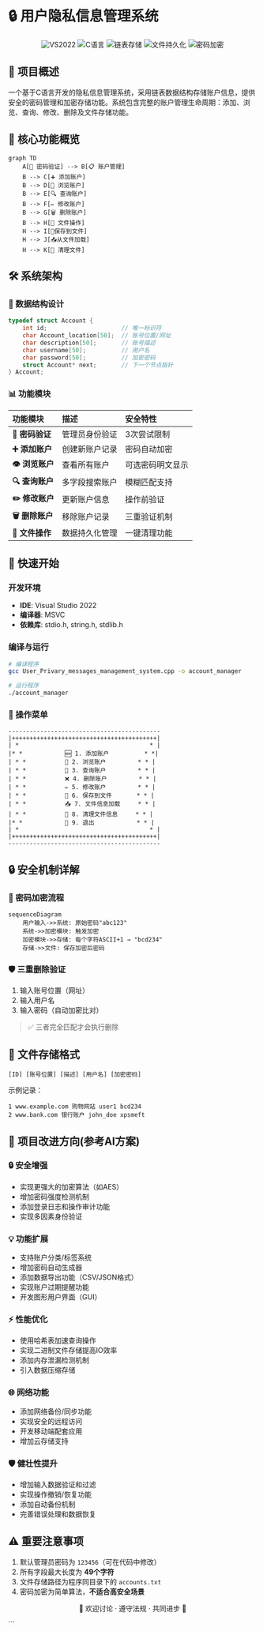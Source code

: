 # 🔒 用户隐私信息管理系统 

<p align="center">
  <img src="https://img.shields.io/badge/IDE-Visual_Studio_2022-5C2D91?logo=visualstudio" alt="VS2022">
  <img src="https://img.shields.io/badge/C语言-高效系统-blue?logo=c" alt="C语言">
  <img src="https://img.shields.io/badge/链表存储-数据管理-success" alt="链表存储">
  <img src="https://img.shields.io/badge/文件持久化-安全存储-orange" alt="文件持久化">
  <img src="https://img.shields.io/badge/密码加密-隐私保护-important" alt="密码加密">
</p>


## 🌟 项目概述

一个基于C语言开发的隐私信息管理系统，采用链表数据结构存储账户信息，提供安全的密码管理和加密存储功能。系统包含完整的账户管理生命周期：添加、浏览、查询、修改、删除及文件存储功能。



## 🌟 核心功能概览

```mermaid
graph TD
    A[🔐 密码验证] --> B[📋 账户管理]
    B --> C[➕ 添加账户]
    B --> D[👀 浏览账户]
    B --> E[🔍 查询账户]
    B --> F[✏️ 修改账户]
    B --> G[🗑️ 删除账户]
    B --> H[💾 文件操作]
    H --> I[💾保存到文件]
    H --> J[📥从文件加载]
    H --> K[🧹 清理文件]
```



## 🛠 系统架构

### 🔑 数据结构设计

```c
typedef struct Account {
    int id;                     // 唯一标识符
    char Account_location[50];  // 账号位置/网址
    char description[50];       // 账号描述
    char username[50];          // 用户名
    char password[50];          // 加密密码
    struct Account* next;       // 下一个节点指针
} Account;
```

### 📊 功能模块

| 功能模块       | 描述           | 安全特性         |
| :------------- | :------------- | :--------------- |
| **🔐 密码验证** | 管理员身份验证 | 3次尝试限制      |
| **➕ 添加账户** | 创建新账户记录 | 密码自动加密     |
| **👁️ 浏览账户** | 查看所有账户   | 可选密码明文显示 |
| **🔍 查询账户** | 多字段搜索账户 | 模糊匹配支持     |
| **✏️ 修改账户** | 更新账户信息   | 操作前验证       |
| **🗑️ 删除账户** | 移除账户记录   | 三重验证机制     |
| **💾 文件操作** | 数据持久化管理 | 一键清理功能     |



## 🚀 快速开始

### 开发环境

- **IDE**: Visual Studio 2022
- **编译器**: MSVC
- **依赖库**: stdio.h, string.h, stdlib.h

### 编译与运行

```bash
# 编译程序
gcc User_Privary_messages_management_system.cpp -o account_manager

# 运行程序
./account_manager
```

### 🧩 操作菜单

```text
-------------------------------------------
|+++++++++++++++++++++++++++++++++++++++++|
| *                                     * |
|* *            🆕 1. 添加账户          * *|
| * *           👀 2. 浏览账户         * * |
| * *           🔎 3. 查询账户         * * |
| * *           ❌ 4. 删除账户         * * |
| * *           ✏️ 5. 修改账户         * * |
| * *           💾 6. 保存到文件       * * |
| * *           📥 7. 文件信息加载     * * |
| * *           🧹 8. 清理文件信息     * * |
|* *            🚪 9. 退出            * * |
| *                                     * |
|+++++++++++++++++++++++++++++++++++++++++|
-------------------------------------------
```



## 🔒 安全机制详解

### 🔄 密码加密流程



```mermaid
sequenceDiagram
    用户输入->>系统: 原始密码"abc123"
    系统->>加密模块: 触发加密
    加密模块->>存储: 每个字符ASCII+1 → "bcd234"
    存储->>文件: 保存加密后密码
```

### 🛡️ 三重删除验证

1. 输入账号位置（网址）
2. 输入用户名
3. 输入密码（自动加密比对）

> ✅ 三者完全匹配才会执行删除



## 📁 文件存储格式



```text
[ID] [账号位置] [描述] [用户名] [加密密码]
```

示例记录：

```text
1 www.example.com 购物网站 user1 bcd234
2 www.bank.com 银行账户 john_doe xpsmeft
```



## 🚀 项目改进方向(参考AI方案)

### 🔒 安全增强

- 实现更强大的加密算法（如AES）
- 增加密码强度检测机制
- 添加登录日志和操作审计功能
- 实现多因素身份验证

### 💡 功能扩展

- 支持账户分类/标签系统
- 增加密码自动生成器
- 添加数据导出功能（CSV/JSON格式）
- 实现账户过期提醒功能
- 开发图形用户界面（GUI）

### ⚡ 性能优化

- 使用哈希表加速查询操作
- 实现二进制文件存储提高IO效率
- 添加内存泄漏检测机制
- 引入数据压缩存储

### 🌐 网络功能

- 添加网络备份/同步功能
- 实现安全的远程访问
- 开发移动端配套应用
- 增加云存储支持

### 🛡️ 健壮性提升

- 增加输入数据验证和过滤
- 实现操作撤销/恢复功能
- 添加自动备份机制
- 完善错误处理和数据恢复



## ⚠️ 重要注意事项

1. 默认管理员密码为 `123456`（可在代码中修改）
2. 所有字段最大长度为 **49个字符**
3. 文件存储路径为程序同目录下的 `accounts.txt`
4. 密码加密为简单算法，**不适合高安全场景**

<p align="center"> 🚀 欢迎讨论 · 遵守法规 · 共同进步 🚀 </p> ```
